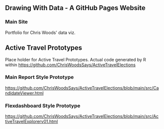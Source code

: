## Drawing With Data - A GitHub Pages Website

### Main Site

Portfolio for Chris Woods' data viz.

## Active Travel Prototypes
Place holder for Active Travel Prototypes.  Actual code generated by R within https://github.com/ChrisWoodsSays/ActiveTravelElections

### Main Report Style Prototype
https://github.com/ChrisWoodsSays/ActiveTravelElections/blob/main/src/CandidateViewer.html

### Flexdashboard Style Prototype
https://github.com/ChrisWoodsSays/ActiveTravelElections/blob/main/src/ActiveTravelExplorerv01.html

